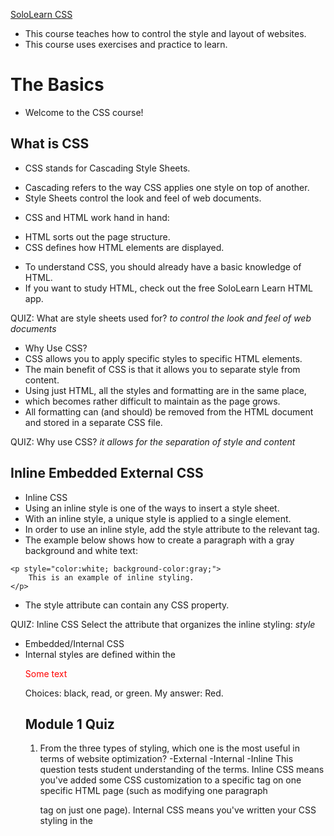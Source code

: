 [SoloLearn CSS](https://www.sololearn.com/learning/1023)
* This course teaches how to control the style and layout of websites. 
* This course uses exercises and practice to learn.

# The Basics
* Welcome to the CSS course! 

## What is CSS
* CSS stands for Cascading Style Sheets.
- Cascading refers to the way CSS applies one style on top of another.
- Style Sheets control the look and feel of web documents.
* CSS and HTML work hand in hand:
- HTML sorts out the page structure.
- CSS defines how HTML elements are displayed.
* To understand CSS, you should already have a basic knowledge of HTML.
* If you want to study HTML, check out the free SoloLearn Learn HTML app.

QUIZ: 
What are style sheets used for?  _to control the look and feel of web documents_

* Why Use CSS?
* CSS allows you to apply specific styles to specific HTML elements.
* The main benefit of CSS is that it allows you to separate style from content.
* Using just HTML, all the styles and formatting are in the same place, 
* which becomes rather difficult to maintain as the page grows.
* All formatting can (and should) be removed from the HTML document and stored in a separate CSS file.

QUIZ: 
Why use CSS? _it allows for the separation of style and content_


## Inline Embedded External CSS
* Inline CSS
* Using an inline style is one of the ways to insert a style sheet. 
* With an inline style, a unique style is applied to a single element.
* In order to use an inline style, add the style attribute to the relevant tag.
* The example below shows how to create a paragraph with a gray background and white text: 
```
<p style="color:white; background-color:gray;">
    This is an example of inline styling. 
</p>
```
* The style attribute can contain any CSS property. 

QUIZ: Inline CSS 
Select the attribute that organizes the inline styling:  _style_

* Embedded/Internal CSS
* Internal styles are defined within the <style> element, inside the head section of an HTML page.
* For example, the following code styles all paragraphs:

```
<html>
   <head>
      <style>
      p {
         color:white;
         background-color:gray;
      }
      </style>
   </head>
   <body>
      <p>This is my first paragraph. </p>
      <p>This is my second paragraph. </p>
   </body>
</html>
```

* All paragraphs have a white font and a gray background:
* An internal style sheet may be used if one single page has a unique style.

Quiz: Where should the style tag be declared to organize an internal CSS? _head_

* External CSS
* With this method, all styling rules are contained in a single text file, 
* which is saved with the .css extension.
* This CSS file is then referenced in the HTML using the <link> tag. 
* The <link> element goes inside the head section.
* Here is an example:
* The HTML:

```
<head>
   <link rel="stylesheet" href="example.css">
</head>
<body>
   <p>This is my first paragraph.</p>
   <p>This is my second paragraph. </p>
   <p>This is my third paragraph. </p>
</body>
```

* The CSS: 

```
p {
    color:white;
    background-color:gray;
}
```

* [Course Template](https://www.sololearn.com/learning/1023/1079/1218/1)
* Both relative and absolute paths can be used to define the href for the CSS file. 
* In our example, the path is relative, as the CSS file is in the same directory as the HTML file.

QUIZ: External CSS: Fill in the blanks to call an external style sheet called 'test.css':
```
<head>
  <link rel="stylesheet" href="test.css">
</head>
```

## [CSS Rules and Selectors](https://www.sololearn.com/learning/1023/1080/1219/1)
* CSS Syntax 
* CSS is composed of style rules that the browser interprets 
* and then applies to the corresponding elements in your document.
* A style rule has three parts: selector, property, and value.
* For example, the headline color can be defined as: 
  ``` h1 { color: orange; } ```
* https://www.sololearn.com/learning/1023/1080/1219/1 

![example](https://api.sololearn.com/DownloadFile?id=2584)

H1: Selector 
color: Property 
orange: Value 

* The selector points to the HTML element you want to style. 
* The declaration block contains one or more declarations, separated by semicolons.
* Each declaration includes a property name and a value, separated by a colon.

QUIZ: CSS Syntax: In the rule, the "selector"  _selects which element to style_

* Type Selectors
* The most common and easy to understand selectors are TYPE SLECTORS
* This selector targets element types on the page. 
* Example:  https://www.sololearn.com/learning/1023/1080/1221/1 

```
p {
    color: red;
    font-size:130%;
} 

```
* A CSS declaration always ends with a semicolon, and declaration groups are surrounded by curly braces.

QUIZ: Rearrange the code to create a valid CSS Style rule: 
```
p {
  color: blue;
}
```

* id and class Selectors
* id selectors allow you to style an HTML element that has an id attribute, 
* regardless of their position in the document tree. 
* Here is an example of an id selector:
* HTML

```
<div id="intro">
   <p> This paragraph is in the intro section.</p>
</div>
<p> This paragraph is not in the intro section.</p>
```

* CSS  https://www.sololearn.com/learning/1023/1080/1222/1

```
#intro {
    color: white;
    background-color: gray;
}
```

* To select an element with a specific id, use a hash character, and then follow it with the id of the element.
* Class selectors work in a similar way. 
* The major difference is that IDs can only be applied once per page, 
* while classes can be used as many times on a page as needed.
* In the example below, both paragraphs having the class "first" will be affected by the CSS: 

HTML:

```
<div>
   <p class="first">This is a paragraph</p>
   <p> This is the second paragraph. </p>
</div>
<p class="first"> This is not in the intro section</p>
<p> The second paragraph is not in the intro section. </p>
```

CSS: 
```
.first {font-size: 200%;}
```

https://www.sololearn.com/learning/1023/1080/1222/1

* To select elements with a specific class, 
* use a period character, followed by the name of the class.
* Do NOT start a class or id name with a number!

QUIZ: Fill in the blanks to give yellow background color to the element with id="intro" and black text color to the class="mytext";

```
#intro {
  background-color: yellow; 
}
.mytext {
  color: black; 
}

```

Descendant Selectors


These selectors are used to select elements that are descendants of another element. When selecting levels, you can select as many levels deep as you need to.

For example, to target only <em> elements in the first paragraph of the "intro" section:

The HTML:
```
<div id="intro">
   <p class="first">This is a <em> paragraph.</em></p>
   <p> This is the second paragraph. </p>
</div>
<p class="first"> This is not in the intro section.</p>
<p> The second paragraph is not in the intro section. </p>
```

The CSS:
```
#intro .first em {
    color: pink; 
    background-color:gray;
}
```
https://www.sololearn.com/learning/1023/1080/1645/1

* The descendant selector matches all elements that are descendants of a specified element.

Quiz: Descendant Selectors
Drag and drop from the options below to create a style rule for all paragraphs belonging to the element with id="test":

```
# test p {
  color: red; 
}
```


## [CSS Comments](https://www.sololearn.com/learning/1023/1081/1224/1) 
* Comments are used to explain your code, and may help you when you edit the source code later. Comments are ignored by browsers. 
* A CSS comment look like this:

   ```
   /* Comment goes here */
   ```
   
* CSS Example:  https://www.sololearn.com/learning/1023/1081/1224/1  
```
p { 
    color: green; 
    /* This is a comment */
    font-size: 150%;
}
```
* The comment does not appear in the browser:
* Comments can also span multiple lines.


## style Cascade and Inheritance 
* Cascade 
* The final appearance of a web page is a result of different styling rules.
* There are three main sources of style information that form a cascade:
   - The stylesheet created by the AUTHOR of the PAGE
   - The Browsers Default Styles 
   - Styles specified by the USER
* CSS is an acronym for Cascading Style Sheets. 

QUIZ: Cascade-Which three different sources are responsible for the styles you see on the web page?
- the styles provided by Google (while it is possible to import fonts, and such from Google, other than on Google.com and their own URLs, Google has nothing to do with the display of any one elses website(s)--they are just a directory to look up those website addresses)
- the stylesheet created by the author of the page (this is true, or in the case of wordpress it can be the content author is using a theme or other css rules created by a 3rd party--the use of author here means the person who wrote the code, not the person, in the traditional sense, authored the content on the page)
- the user customized style selections, if any (default or by choice, every browser has customization settings. also kindle is notorius for this--kindle users can set their own font so naturally any content displayed on a kindle is going to look different than the same content displaying on a non-kindle device )
- the default style of the browser its self.  (true) 

* Inheritance 
* Inheritance refers to the way properties flow through the page.
* A child element will usually take on the characteristics of a parent element
* Unless it is specifically, otherwise, defined
* Example:
```
<html>
   <head>
      <style>
      body {
         color: green;
         font-family: Arial;
      }
     </style>
   </head>
   <body>       
      <p>
      This is a text inside the paragraph. 
      </p>
   </body>
</html>
```
* SInce the paragraph tag (child element)
* is inside the body tag (parent element)
* it takes on any styles assigned to the body tag 

Quiz: Inheritance
What color does the paragraph have?

<style>
   body {color: green; }
   .mydiv {color: red; }
</style>
<body>
   <div class="mydiv">
      <p>Some text</p>
   </div>
</body>

Choices: black, read, or green.  My answer: Red.


## Module 1 Quiz
1. From the three types of styling, which one is the most useful in terms of website optimization?
  -External
  -Internal
  -Inline 
This question tests student understanding of the terms.  Inline CSS means you've added some CSS customization to a specific tag on one specific HTML page (such as modifying one paragraph <p> tag on just one page). Internal CSS means you've written your CSS styling in the <style> tag at the header of one specific HTML page. External CSS means you are linking to a CSS file not on the actual webpage. Inline CSS is best used to make a one-time exception to the over-all External CSS style.  Internal is best used to add or modify the External CSS on a specific article or series (perhaps you have an event color or theme you are using just for that event and everything related to it--such as customizing the registration forms to match the event themes)  The majority of the CSS is within the External CSS style sheet you call into a specific HTML page. An example of this is found within the "theme" level in Word Press.  The theme contains all of the various CSS, Externally, and it is called into any specific post or page you are writing.  

2. What is "Style" when creating an internal CSS?
Choices: tag, property, value.  My answer: Tag

3. The style definition rule consists of a selector, property, and: 
my answer: value.

4. Fill in the blank to apply white color to the paragraph:
```
p {
  color: #FFF;
}
```

# Working with Text ( 16 study topics)
## [Font-Family](https://www.sololearn.com/learning/1023/1084/1231/1)
* font-family is a  css PROPERTY 
* this property specifies the font for an ELEMENT 
* two types:
  - font family: specific font family 
    such as: Times New roman or Arial 
    "family" in this context means all of the different variations: bold, regular, italics, etc. 
  - generic family: it isn't a specific liscensed font family but instead a type of general font shape such as Monospace, serif, or sans-serif 
* example 
```
serif: times new roman or georgia 
sans-serif: arial or verdana
monospace: courir new or lucinda console 
```
* HTML Example:
```
<p class="serif">
   This is a paragraph shown in serif font.
</p>
<p class="sansserif">
   This is a paragraph shown in sans-serif font.
</p> 
<p class="monospace">
   This is a paragraph shown in monospace font.
</p> 
<p class="cursive">
   This is a paragraph shown in cursive font.
</p> 
<p class="fantasy">
   This is a paragraph shown in fantasy font.
</p> 
```
* CSS Example: 
```
p.serif {
    font-family: "Times New Roman", Times, serif;
}
p.sansserif {
    font-family: Helvetica, Arial, sans-serif;
}
p.monospace {
    font-family: "Courier New", Courier, monospace;
}
p.cursive {
    font-family: Florence, cursive;
}
p.fantasy {
    font-family: Blippo, fantasy;
}
```
* [course code example](https://www.sololearn.com/learning/1023/1084/1231/1)
* Separate each value with a comma to indicate that they are alternatives.
* If the name of a font family is more than one word, it must be in quotation marks: "Times New Roman".

Quiz: The Font-Family Property 
Drag and drop from the options below to make the font of the paragraph "Arial":
```
p {
  font-family: Arial; 
}
```

* The font-family Property
* The font-family property should hold several font names as a "fallback" system. 
* When specifying a web font in a CSS style, add more than one font name, in order to avoid unexpected behaviors. 
* If the client computer for some reason doesn't have the one you choose, it will try the next one.
* It is a good practice to specify a generic font family, 
* to let the browser pick a similar font in the generic family, if no other fonts are available.
* CSS Example:
```
body {
   font-family: Arial, "Helvetica Neue", Helvetica, sans-serif;
}
```

* If the browser does not support the font Arial, 
* it tries the next fonts (Helvetica Neue, then Helvetica). 
* If the browser doesn't have any of them, it will try the generic sans-serif.
* Remember to use quotation marks if the font name consists of more than one word.

Quiz: 
The font-family Property
Why is the name of one of the fonts put in quotes?
- to support "fallback"
- it shows a font family
- it consists of two or more words
- it is a rarely used font

My answer: it consists of two or more words 

## [Font-Size](https://www.sololearn.com/learning/1023/1085/1233/1)
* The font-size property sets the size of a font. 
* you can use keywords.
* valid font-size keywords are: 
* html example
```
<p class="small">
   Paragraph text set to be small
</p>
<p class="medium">
   Paragraph text set to be medium
</p>
<p class="large">
   Paragraph text set to be large
</p>
<p class="xlarge">
   Paragraph text set to be very large
</p>
```
* css example
```
p.small {
    font-size: small;
}
p.medium {
    font-size: medium;
}
p.large {
    font-size: large;
}
p.xlarge {
    font-size: x-large;
}
```
* Keywords are useful if you do not want the user to be able to increase the size of the font 
* because it will adversely affect your site's appearance.
* https://www.sololearn.com/learning/1023/1085/1233/1 

QUIZ: 
The font size property: 
```
p {
  font-size:large;
}
```

* The font-size Property
* You can also use numerical values in pixels or ems to manipulate font size.
* Setting the font size in pixel values (px) is a good choice when you need pixel accuracy, 
* and it gives you full control over the text size.
* The em size unit is another way to set the font size (em is a relative size unit).
* It allows all major browsers to resize the text. 
* If you haven't set the font size anywhere on the page, 
* then it is the browser default size, which is 16px.
* To calculate the em size, just use the following formula: em = pixels / 16
* For example: 
```
h1 {
    font-size: 20px;
}
```
* Example:
```
h1 {
    font-size: 1.25em; 
}
```
* Both of the examples will produce the same result in the browser, because 20/16=1.25em. 
* Try different combinations of text size and page zooming 
* in a variety of browsers to ensure that the text remains readable.

QUIZ: 
set the font-size of the paragraph to 15px; 
```p { font-size: 15px;}```

## [Font-Style](https://www.sololearn.com/learning/1023/1086/1235/1)
* The font-style property is typically used to specify italic text.
* The HTML:
``` <p class="italic">This is a paragraph in italic style.</p> ```
* The CSS:
```
p.italic {
    font-style: italic;
}
```
QUIZ: 
The font-style Property
Make the text italic:
``` #styled {font-style: italic;} ```

*  The font-style property has three values: normal, italic, and oblique.
*  Oblique is very similar to italic, but less supported.
*  The HTML:
```
<p class="normal">This paragraph is normal.</p>
<p class="italic">This paragraph is italic.</p>
<p class="oblique">This paragraph is oblique.</p>
```
* The CSS
```
p.normal {
    font-style: normal;
}
p.italic {
    font-style: italic;
}
p.oblique {
    font-style: oblique;
}
```

* The HTML <i> tag will produce exactly the same result as the italic font style. 

QUIZ: 
What value is not used with the font-style property? 
choices:  oblique, slant, normal, italic.
my answer: slant 


## [Font-Weight](https://www.sololearn.com/learning/1023/1087/1237/1)
* The font-weight Property
* The font-weight controls the boldness or thickness of the text. 
* The values can be set as normal (default size), bold, bolder, and lighter.
* The HTML:
```
<p class="light">This is a font with a "lighter" weight.</p>
<p class="bold">This is a font with a "bold" weight.</p>
<p class="bolder">This is a font with a "bolder" weight.</p>
```
* CSS
```
p.light {   
    font-weight: lighter;
}
p.bold {   
    font-weight: bold;
}
p.bolder {
    font-weight: bolder;
}
```
QUIZ: 
The font-weight Property
Which CSS property is used for bolding the text?  _font-weight_

* The font-weight Property
* You can also define the font weight with a number from 100 (thin) to 900 (thick),
* according to how thick you want the text to be.
* 400 is the same as normal, and 700 is the same as bold.
* The HTML:
```
<p class="light">This is a font with a "lighter" weight.</p>
<p class="thick">This is a font with a "bold" weight.</p>
<p class="thicker">This is a font with a "700" weight.</p>
```
* CSS
```
p.light {
    font-weight: lighter;
}
p.thick {
    font-weight: bold;
}
p.thicker {
    font-weight: 700;
}
```
* https://www.sololearn.com/learning/1023/1087/1238/1

QUIZ: What numerica values are used for the font-weight property? 
_100 to 900_



## [Font-Variant](https://www.sololearn.com/learning/1023/1088/1239/1)
* The CSS font-variant property allows you to convert your font to all small caps. 
* The values can be set as normal, small-caps, and inherit. 
* [Code Example](https://www.sololearn.com/learning/1023/1088/1239/1)
* The HTML
```
<p class="normal">Paragraph font variant set to normal.</p>
<p class="small">Paragraph font variant set to small-caps.</p>
```
* The CSS
```
p.normal {
    font-variant: normal;
}
p.small {
    font-variant: small-caps;
}
```
* Not every font supports CSS font-variant, so be sure to test before you publish. 

QUIZ: 
Make the text of the paragraph small capitals:
```
p {font-variant: small-caps;}
```

## [Color](https://www.sololearn.com/learning/1023/1089/1240/1)
* The CSS color property specifies the color of the text.
* One method of specifying the color of the text 
* is using a color name: like red, green, blue, etc.
* Here's an example of changing the color of your font.
* the HTML
```
<p class="example">The text inside the paragraph is green.</p>
The text outside the paragraph is black (by default). 
```
* the CSS
```
p.example {
    color: green;
}
```
* https://www.sololearn.com/learning/1023/1089/1240/1

QUIZ: 
```
p.colored {
  color:green;
}
```

### The Color Property 
* Another way of defining colors is using hexadecimal values and RGB.
* Hexadecimal form is a pound sign (#) followed by at most, 6 hex values (0-F).
* RGB defines the individual values for Red, Green, and Blue.
* In the example below, we use hexadecimal value 
* to set the heading color to blue, and RGB form to make the paragraph red. 
* HTML
```
<h1>This is a heading</h1>
<p class="example">This is a paragraph</p>
```
* CSS
```
h1 {
    color: #0000FF;
}
p.example {
    color: rgb(255,0,0);
}
```
* https://www.sololearn.com/learning/1023/1089/1241/1

Quiz: 
Which of the following options are accepted by the color property?
- hexadecimal
- octal
- color names 

Correct Answers: hexadecimal and color names 



## [Aligning Text Horizontally](https://www.sololearn.com/learning/1023/1090/1243/1)
* The text-align Property
* The text-align property specifies the horizontal alignment of text in an element.
* By default, text on your website is aligned to the left. 
* However, at times you may require a different alignment.
* text-align property values are as follows: left, right, center, and justify.
* The HTML:
```
<p class="left">This paragraph is aligned to <strong>left.</strong></p>
<p class="right">This paragraph is aligned to <strong>right.</strong></p>
<p class="center">This paragraph is aligned to <strong>center.</strong></p>
```
* css
```
p.left {
    text-align: left;
}
p.right {
    text-align: right;
}
p.center {
    text-align: center;
}
```
* When text-align is set to "justify", 
* each line is stretched so that every line has equal width, 
* and the left and right margins are straight (as in magazines and newspapers).
* https://www.sololearn.com/learning/1023/1090/1243/1

Quiz:  Which of the values below is NOT applicable for the text-align property? 
- left 
- center
- even (this isn't connected so this is the correct answer)
- right 



## [aligning Text vertically](https://www.sololearn.com/learning/1023/1091/1244/1)
* The vertical-align Property
* The vertical-align property sets an element's vertical alignment. 
* Commonly used values are top, middle, and bottom.
* The example below shows how to vertically align the text between the table. 
* HTML
```
<table border="1" cellpadding="2" cellspacing="0" style="height: 150px;">
  <tr>
     <td class="top">Top</td>
     <td class="middle">Middle</td>
     <td class="bottom">Bottom</td>
  </tr>
</table>
```
* CSS
```
td.top {
    vertical-align: top;
}
td.middle {
    vertical-align: middle;
}
td.bottom {
    vertical-align: bottom;
}
```
* Code 

Quiz: The Vertical-Align Property 
Fill in the blanks to set the vertical alignment of all elements having class="test" to bottom: 
```
.test {
  vertical-align:bottom; 
}
```

The vertical-align Property
The vertical-align property also takes the following values: baseline, sub, super, % and px (or pt, cm).
The example below shows the difference between them. 
https://www.sololearn.com/learning/1023/1091/1245/1
Instead of px values, you can use pt (points), cm (centimeters) and % (percentage) values.

Quiz: Negative values can be used with the vertical-align property: True. 

The vertical-align Property


Vertical align property does not act the same way for all elements.
For example, some additional CSS styling is needed for div elements. 

<div class="main">
   <div class="paragraph">
   This text is aligned to the middle
   </div>
</div>
https://www.sololearn.com/learning/1023/1091/1246/1
display: inline-table; and display: table-cell; styling rules are applied to make the vertical-align property work with divs.

QUIZ: does the vertical-align property act the same way for all elements?
no. 



## [Text-Decoration](https://www.sololearn.com/learning/1023/1092/1247/1)
* The text-decoration Property
* The text-decoration property specifies how the text will be decorated.
* Commonly used values are:
- none - The default value, this defines a normal text
- inherit - Inherits this property from its parent element
- overline - Draws a horizontal line above the text
- underline - Draws a horizontal line below the text
- line-through - draws a horizontal line through the text (substitutes the HTML <s> tag)
* The example below demonstrates the difference between each value.
```
The HTML:
<p class="none">This is default style of the text (none).</p>
<p class="inherit">This text inherits the decoration of the parent.</p>
<p class="overline">This is overlined text.</p>
<p class="underline">This is underlined text.</p>
<p class="line-through">This is lined-through text.</p>
```
    
https://www.sololearn.com/learning/1023/1092/1247/1
You can combine the underline, overline, or line-through values in a space-separated list to add multiple decoration lines.

Quiz: 
The text-decoaration property 
What value of the text-decoration property substitutes the HTMLS Tag?
- line-through (this is the correct answer) 
- underline
- overline
- blink 

* The text-decoration Property
* Another value of text-decoration property is blink which makes the text blink.
* CSS syntax looks like this:
```text-decoration: blink; ```
* CSS
This value is valid but is deprecated and most browsers ignore it. 

QUIZ: 
The text-decoration property 
Fillin the blanks to make the text underlined
```
#mystyle {
  text-decoration: underline; 
}
```


## [Indenting the Text](#)
The text-indent Property
The text-indent property specifies how much horizontal space should be left before the beginning of the first line of the text. Property values are length (px, pt, cm, em, etc.), %, and inherit.
The HTML:
<p>This is an example of 
<strong>text-indent </strong> property. 
First line of our text is indented to the right in 60px. 
Besides pixels you can also use other measurement units, 
like pt, cm, em, etc. </p>
https://www.sololearn.com/learning/1023/1093/1249/1
Negative values are allowed. The first line will be indented to the left if the value is negative.

Quiz: The Text-Indent Property 
The position of which block is specified by the text-indent property? My answer: the first line of the text block. 

## [Text-Shadow](https://www.sololearn.com/learning/1023/1094/1251/1)
## [Text-Transform](#)
## [Letter-spacing](#)
## [Word-Spacing](#)
## [White-Spacing](#)
## [Model 2 Quiz](https://www.sololearn.com/learning/1023/2332/1293/2)

1. What is the correct CSS syntax for making all P elements bold? 
- p {font-weight:bold;} This Is The Correct Answer 
- <p style-"text-size:bold">
- p {text-size:bold;}
- <p style="font-size:bold">

2. fill in the blanks to make the paragraph red and bold
```
p {
  color: red: 
  font-weight: bold;
  text-decoration:none;
  font-size; 16px;
}
```

3. fill in the blanks ot make all the text of the H1 elements bold, red and 14 pixels 

```
h1 {
  font-size:14px;
  font-weight:bold;
  color:read; 
}
```
![results](https://github.com/EO4wellness/T-I-L/blob/main/CSS/images/2021-04-25-CSS-Module2-Quiz.jpg)

# Properties 

![box-model](https://github.com/EO4wellness/T-I-L/blob/main/CSS/images/example_box-model.jpg)

## The CSS Box Model 
* All HTML elements can be considered as boxes
* the CSS box model represents the design and layout of th esite 
* it is made up of margins, borders, paddings, and content
* the properties work in the same order: top, right, bottom, left

QUIZ: The CSS Box Model: In what order do the properties work in the box? 

A:  top right bottom left 


# Positioining and Layout
# CSS3 Basics
# transitions and Transformas
# CSS Filters 
# Certification
